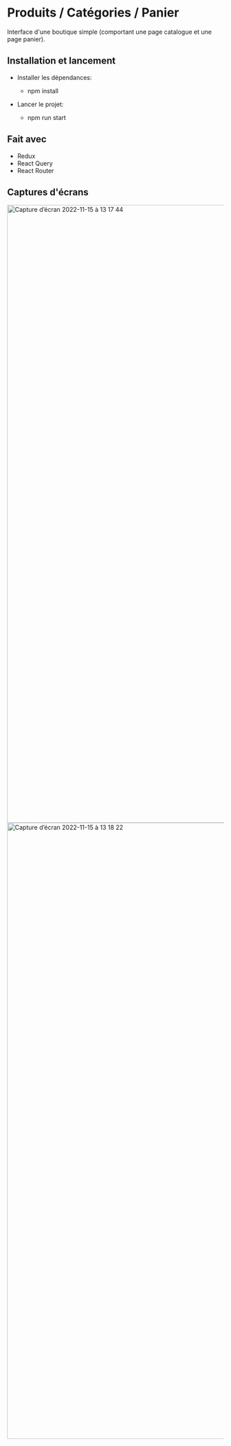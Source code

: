 # Produits / Catégories / Panier

Interface d'une boutique simple (comportant une page catalogue et une page panier).

## Installation et lancement

- Installer les dépendances:
  - npm install

- Lancer le projet:
  - npm run start
  
## Fait avec
- Redux
- React Query
- React Router
  
## Captures d'écrans
  
<img width="1433" alt="Capture d’écran 2022-11-15 à 13 17 44" src="https://user-images.githubusercontent.com/43535322/201917913-88bd329d-3033-4afb-af75-bef6a7fb52f7.png">

<img width="1429" alt="Capture d’écran 2022-11-15 à 13 18 22" src="https://user-images.githubusercontent.com/43535322/201918035-416bf2c7-c522-419e-bd74-1cbec41655bd.png">

